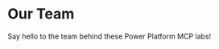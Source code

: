 <script setup>
import { VPTeamMembers } from 'vitepress/theme'

const members = [
  {
    avatar: 'https://www.github.com/aprildunnam.png',
    name: 'April Dunnam',
    title: 'Principal Cloud Advocate',
    links: [
      { icon: 'github', link: 'https://github.com/aprildunnam' },
      { icon: 'twitter', link: 'https://twitter.com/aprildunnam' }
    ]
  },
  {
    avatar: 'https://www.github.com/elaizabenitez.png',
    name: 'Elaiza Benitez',
    title: 'Senior Cloud Advocate',
    links: [
      { icon: 'github', link: 'https://github.com/elaizabenitez' },
      { icon: 'twitter', link: 'https://twitter.com/benitezhere' },
      { icon: 'linkedin', link: 'https://linkedin.com/in/elaiza-benitez' }
    ]
  },
  {
    avatar: 'https://www.github.com/laskewitz.png',
    name: 'Daniel Laskewitz',
    title: 'Principal Cloud Advocate',
    links: [
      { icon: 'github', link: 'https://github.com/laskewitz' },
      { icon: 'twitter', link: 'https://twitter.com/laskewitz' },
      { icon: 'linkedin', link: 'https://linkedin.com/in/laskewitz' }
    ]
  },
  {
    avatar: 'https://www.github.com/scottdurow.png',
    name: 'Scott Durow',
    title: 'Senior Cloud Advocate',
    links: [
      { icon: 'github', link: 'https://github.com/scottdurow' },
      { icon: 'twitter', link: 'https://twitter.com/scottdurow' },
      { icon: 'linkedin', link: 'https://linkedin.com/in/scottdurow' }
    ]
  }
]
</script>

# Our Team

Say hello to the team behind these Power Platform MCP labs!

<VPTeamMembers size="small" :members />
